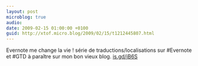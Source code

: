 ```yaml
---
layout: post
microblog: true
audio: 
date: 2009-02-15 01:00:00 +0100
guid: http://xtof.micro.blog/2009/02/15/t1212445807.html
---
```

Evernote me change la vie !  série de traductions/localisations sur #Evernote et #GTD à paraître sur mon bon vieux blog. [is.gd/jB6S](http://is.gd/jB6S)
